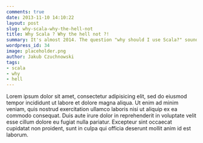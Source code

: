 ```yaml
---
comments: true
date: 2013-11-10 14:10:22
layout: post
slug: why-scala-why-the-hell-not
title: Why Scala ? Why the hell not ?!
summary: It's almost 2014. The question "why should I use Scala?" sounds really stupid today.
wordpress_id: 34
image: placeholder.png
author: Jakub Czuchnowski
tags:
- scala
- why
- hell
---
```


Lorem ipsum dolor sit amet, consectetur adipisicing elit, sed do eiusmod tempor incididunt ut labore et dolore magna aliqua. Ut enim ad minim veniam, quis nostrud exercitation ullamco laboris nisi ut aliquip ex ea commodo consequat. Duis aute irure dolor in reprehenderit in voluptate velit esse cillum dolore eu fugiat nulla pariatur. Excepteur sint occaecat cupidatat non proident, sunt in culpa qui officia deserunt mollit anim id est laborum.
